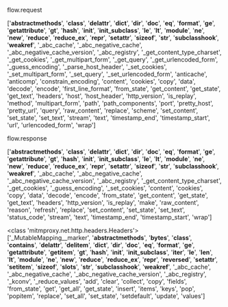 

flow.request

['__abstractmethods__', '__class__', '__delattr__', '__dict__', '__dir__', '__doc__', '__eq__', '__format__', '__ge__', '__getattribute__', '__gt__', '__hash__', '__init__', '__init_subclass__', '__le__', '__lt__', '__module__', '__ne__', '__new__', '__reduce__', '__reduce_ex__', '__repr__', '__setattr__', '__sizeof__', '__str__', '__subclasshook__', '__weakref__', '_abc_cache', '_abc_negative_cache', '_abc_negative_cache_version', '_abc_registry', '_get_content_type_charset', '_get_cookies', '_get_multipart_form', '_get_query', '_get_urlencoded_form', '_guess_encoding', '_parse_host_header', '_set_cookies', '_set_multipart_form', '_set_query', '_set_urlencoded_form', 'anticache', 'anticomp', 'constrain_encoding', 'content', 'cookies', 'copy', 'data', 'decode', 'encode', 'first_line_format', 'from_state', 'get_content', 'get_state', 'get_text', 'headers', 'host', 'host_header', 'http_version', 'is_replay', 'method', 'multipart_form', 'path', 'path_components', 'port', 'pretty_host', 'pretty_url', 'query', 'raw_content', 'replace', 'scheme', 'set_content', 'set_state', 'set_text', 'stream', 'text', 'timestamp_end', 'timestamp_start', 'url', 'urlencoded_form', 'wrap']


flow.response

['__abstractmethods__', '__class__', '__delattr__', '__dict__', '__dir__', '__doc__', '__eq__', '__format__', '__ge__', '__getattribute__', '__gt__', '__hash__', '__init__', '__init_subclass__', '__le__', '__lt__', '__module__', '__ne__', '__new__', '__reduce__', '__reduce_ex__', '__repr__', '__setattr__', '__sizeof__', '__str__', '__subclasshook__', '__weakref__', '_abc_cache', '_abc_negative_cache', '_abc_negative_cache_version', '_abc_registry', '_get_content_type_charset', '_get_cookies', '_guess_encoding', '_set_cookies', 'content', 'cookies', 'copy', 'data', 'decode', 'encode', 'from_state', 'get_content', 'get_state', 'get_text', 'headers', 'http_version', 'is_replay', 'make', 'raw_content', 'reason', 'refresh', 'replace', 'set_content', 'set_state', 'set_text', 'status_code', 'stream', 'text', 'timestamp_end', 'timestamp_start', 'wrap']


<class 'mitmproxy.net.http.headers.Headers'>
['_MutableMapping__marker', '__abstractmethods__', '__bytes__', '__class__', '__contains__', '__delattr__', '__delitem__', '__dict__', '__dir__', '__doc__', '__eq__', '__format__', '__ge__', '__getattribute__', '__getitem__', '__gt__', '__hash__', '__init__', '__init_subclass__', '__iter__', '__le__', '__len__', '__lt__', '__module__', '__ne__', '__new__', '__reduce__', '__reduce_ex__', '__repr__', '__reversed__', '__setattr__', '__setitem__', '__sizeof__', '__slots__', '__str__', '__subclasshook__', '__weakref__', '_abc_cache', '_abc_negative_cache', '_abc_negative_cache_version', '_abc_registry', '_kconv', '_reduce_values', 'add', 'clear', 'collect', 'copy', 'fields', 'from_state', 'get', 'get_all', 'get_state', 'insert', 'items', 'keys', 'pop', 'popitem', 'replace', 'set_all', 'set_state', 'setdefault', 'update', 'values']
